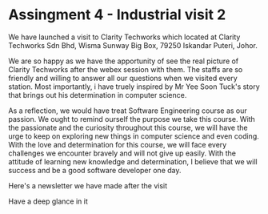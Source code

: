 # Assingment 4 - Industrial visit 2
<p>We have launched a visit to Clarity Techworks which located at Clarity Techworks  Sdn Bhd, Wisma Sunway Big Box, 79250 Iskandar Puteri, Johor.</p>
<p>We are so happy as we have the apportunity of see the real picture of Clarity Techworks after the webex session with them. The staffs are so friendly and willing to answer all our questions when we visited every station. Most importantly, i have truely inspired by Mr Yee Soon Tuck's story that brings out his determination in computer science. </p>
<p>As a reflection, we would have treat Software Engineering course as our passion. We ought to remind ourself the purpose we take this course. With the passionate and the curiosity throughout this course, we will have the urge to keep on exploring new things in computer science and even coding. With the love and determination for this course, we will face every challenges we encounter bravely and will not give up easily. With the attitude of learning new knowledge and determination, I believe that we will success and be a good software developer one day. </p>

<p>Here's a newsletter we have made after the visit</p>
<p>Have a deep glance in it </p>
